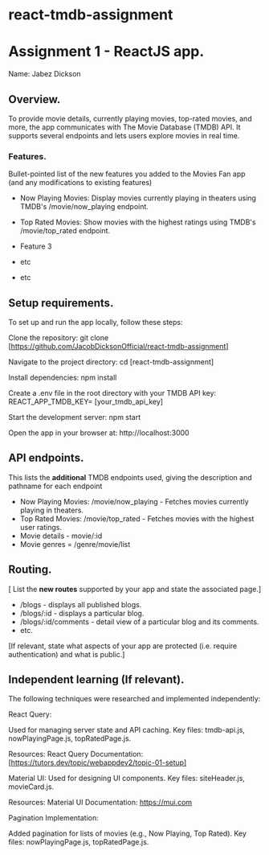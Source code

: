 # react-tmdb-assignment

# Assignment 1 - ReactJS app.

Name: Jabez Dickson

## Overview.

To provide movie details, currently playing movies, top-rated movies, and more, the app communicates with The Movie Database (TMDB) API.
It supports several endpoints and lets users explore movies in real time.


### Features.
Bullet-pointed list of the new features you added to the Movies Fan app (and any modifications to existing features)
 
+ Now Playing Movies: Display movies currently playing in theaters using TMDB's /movie/now_playing endpoint.

+ Top Rated Movies: Show movies with the highest ratings using TMDB's /movie/top_rated endpoint.

+ Feature 3

+ etc

+ etc

## Setup requirements.

To set up and run the app locally, follow these steps:

Clone the repository:
git clone [https://github.com/JacobDicksonOfficial/react-tmdb-assignment]

Navigate to the project directory:
cd [react-tmdb-assignment]

Install dependencies:
npm install

Create a .env file in the root directory with your TMDB API key:
REACT_APP_TMDB_KEY= [your_tmdb_api_key]

Start the development server:
npm start

Open the app in your browser at:
http://localhost:3000

## API endpoints.

This lists the __additional__ TMDB endpoints used, giving the description and pathname for each endpoint

+ Now Playing Movies: /movie/now_playing - Fetches movies currently playing in theaters.
+ Top Rated Movies: /movie/top_rated - Fetches movies with the highest user ratings.
+ Movie details - movie/:id
+ Movie genres = /genre/movie/list

## Routing.

[ List the __new routes__ supported by your app and state the associated page.]

+ /blogs - displays all published blogs.
+ /blogs/:id - displays a particular blog.
+ /blogs/:id/comments - detail view of a particular blog and its comments.
+ etc.

[If relevant, state what aspects of your app are protected (i.e. require authentication) and what is public.]

## Independent learning (If relevant).

The following techniques were researched and implemented independently:

React Query:

Used for managing server state and API caching.
Key files: tmdb-api.js, nowPlayingPage.js, topRatedPage.js.

Resources:
React Query Documentation: [https://tutors.dev/topic/webappdev2/topic-01-setup]

Material UI:
Used for designing UI components.
Key files: siteHeader.js, movieCard.js.

Resources:
Material UI Documentation: https://mui.com

Pagination Implementation:

Added pagination for lists of movies (e.g., Now Playing, Top Rated).
Key files: nowPlayingPage.js, topRatedPage.js.